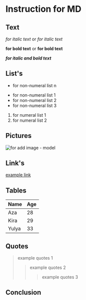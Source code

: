 # Instruction for MD

## Text

*for italic text* or _for italic text_

**for bold text** or __for bold text__

*__for italic and bold text__*

## List's

+ for non-numeral list n
* for non-numeral list 1
* for non-numeral list 2
* for non-numeral list 3

1. for numeral list 1
2. for numeral list 2

## Pictures

![for add image - model](/gb_study_project/pic_1.jpg)

## Link's

[example link](http://google.com/ "additional description")

## Tables

Name|Age
----|---
Aza|28
Kira|29
Yulya|33

## Quotes

>example quotes 1
>>example quotes 2
>>>example quotes 3

## Conclusion
